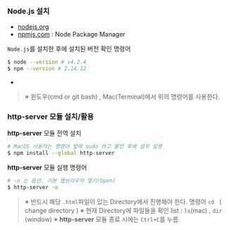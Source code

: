 ### Node.js 설치

- [nodejs.org](http://nodejs.org/)
- [npmjs.com](https://www.npmjs.com/) : Node Package Manager

`Node.js`를 설치한 후에 설치된 버전 확인 명령어

```sh
$ node --version # v4.2.4
$ npm --version # 2.14.12
```

-
> ※  윈도우(cmd or git bash) , Mac(Terminal)에서 위의 명령어를 사용한다.

### http-server 모듈 설치/활용

**http-server** 모듈 전역 설치

```sh
# MacOS 사용자는 명령어 앞에 sudo 라고 붙인 후에 설치 실행
$ npm install --global http-server
```

**http-server** 모듈 실행 명령어

```sh
# -o 는 옵션. 기본 웹브라우저 열기(Open)
$ http-server -o
```
> ※ 반드시 해당 `.html`파일이 있는 Directory에서 진행해야 한다. 명령어 `cd ` ( change directory )
> ※  현재 Directory에 파일들을 확인 list : `ls`(mac) , `dir` (window)
> ※ **http-server** 모듈 종료 시에는 `Ctrl+C`를 누름.

